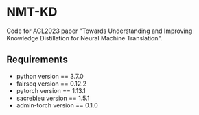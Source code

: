 # NMT-KD
Code for ACL2023 paper "Towards Understanding and Improving Knowledge Distillation for Neural Machine Translation".

## Requirements
- python version == 3.7.0
- fairseq version == 0.12.2
- pytorch version == 1.13.1
- sacrebleu version == 1.5.1
- admin-torch version == 0.1.0
